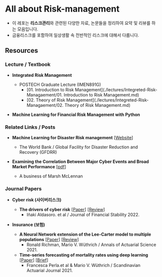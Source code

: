 # All about Risk-management

- 이 레포는 **리스크관리**와 관련된 다양한 자료, 논문들을 정리하여 요약 및 리뷰를 하는 모음입니다.
- 금융리스크를 포함하여 일상생활 속 전반적인 리스크에 대해서 다룹니다.

## Resources

### Lecture / Textbook

- **Integrated Risk Management**
  - POSTECH Graduate Lecture (IMEN891G) 
    - [01. Introduction to Risk Management](./lectures/Integreted-Risk-Managaement/01. Introduction to Risk Management.md)
    - [02. Theory of Risk Management](./lectures/Integreted-Risk-Managaement/02. Theory of Risk Management.md)

- **Machine Learning for Financial Risk Management with Python**



### Related Links / Posts

- **Machine Learning for Disaster Risk management** [[Website](https://www.gfdrr.org/sites/default/files/publication/181222_WorldBank_DisasterRiskManagement_Ebook_D6.pdf)]
  - The World Bank / Global Facility for Disaster Reduction and Recovery (GFDRR)

- **Examining the Correlation Between Major Cyber Events and Broad Market Performance** [[pdf](./posts/Sep-2023-Cyber-Report-ILS-Publish.pdf)]
  - A business of Marsh McLennan



### Journal Papers

- **Cyber risk (사이버리스크)**
  - **The drivers of cyber risk** [[Paper](./papers/Aldasoro_JFS_2022.pdf)] [[Review](./review/the_drivers_of_cyber_risk.md)]
    - Iñaki Aldasoro. et al / Journal of Financial Stability 2022.



- **Insurance (보험)**
  - **A Neural Network extension of the Lee-Carter model to multiple populations** [[Paper](./papers/Richman_and_Wuthrich_AAS_2021.pdf)] [[Review](https://newindow.tistory.com/319)]
    - Ronald Richman, Mario V. Wüthrich / Annals of Actuarial Science 2021.
  - **Time-series forecasting of mortality rates using deep learning** [[Paper](./papers/Perla_et_al_SAJ_2021.pdf)] [[Brief]()]
    - Francesca Perla.et al & Mario V. Wüthrich / Scandinavian Actuarial Journal 2021.

